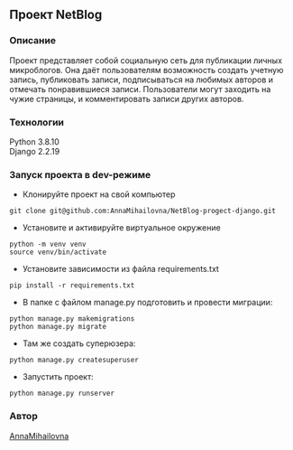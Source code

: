## Проект NetBlog
### Описание  
  Проект представляет собой социальную сеть для публикации личных микроблогов. Она даёт пользователям возможность создать учетную запись, публиковать записи, подписываться на любимых авторов и отмечать понравившиеся записи. Пользователи могут заходить на чужие страницы, и комментировать записи других авторов.
### Технологии  
  Python 3.8.10  
  Django 2.2.19  
### Запуск проекта в dev-режиме
  * Клонируйте проект на свой компьютер
```
git clone git@github.com:AnnaMihailovna/NetBlog-progect-django.git
```
  * Установите и активируйте виртуальное окружение
```
python -m venv venv
source venv/bin/activate
```
  * Установите зависимости из файла requirements.txt  
```
pip install -r requirements.txt
```
  * В папке с файлом manage.py подготовить и провести миграции:
```
python manage.py makemigrations
python manage.py migrate
```
  * Там же создать суперюзера:
```
python manage.py createsuperuser
```
  * Запустить проект:
```
python manage.py runserver
```  
### Автор  
[AnnaMihailovna](https://github.com/AnnaMihailovna/)
